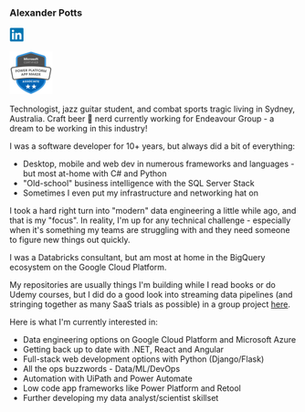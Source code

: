 ### Alexander Potts

<a href="https://www.linkedin.com/in/alexander-potts-9b4a41aa/"><img src="https://raw.githubusercontent.com/devicons/devicon/master/icons/linkedin/linkedin-original.svg" width="25" /></a>

<a href=https://www.credly.com/badges/0ee6d8d4-8dfa-4bd6-8d36-42e905f59a1d/public_url><img src="https://raw.githubusercontent.com/ajpotts01/ajpotts01/main/power-platform-app-maker-600x600.png" width="75"></a>

Technologist, jazz guitar student, and combat sports tragic living in Sydney, Australia.
Craft beer 🍺 nerd currently working for Endeavour Group - a dream to be working in this industry!

I was a software developer for 10+ years, but always did a bit of everything:
- Desktop, mobile and web dev in numerous frameworks and languages - but most at-home with C# and Python
- "Old-school" business intelligence with the SQL Server Stack
- Sometimes I even put my infrastructure and networking hat on

I took a hard right turn into "modern" data engineering a little while ago, and that is my "focus". In reality, I'm up for any technical challenge - especially when it's something my teams are struggling with and they need someone to figure new things out quickly.

I was a Databricks consultant, but am most at home in the BigQuery ecosystem on the Google Cloud Platform.

My repositories are usually things I'm building while I read books or do Udemy courses, but I did do a good look into streaming data pipelines (and stringing together as many SaaS trials as possible) in a group project [here](https://github.com/ajpotts01/eventsim_streaming). 

Here is what I'm currently interested in:
- Data engineering options on Google Cloud Platform and Microsoft Azure
- Getting back up to date with .NET, React and Angular
- Full-stack web development options with Python (Django/Flask)
- All the ops buzzwords - Data/ML/DevOps
- Automation with UiPath and Power Automate
- Low code app frameworks like Power Platform and Retool
- Further developing my data analyst/scientist skillset

